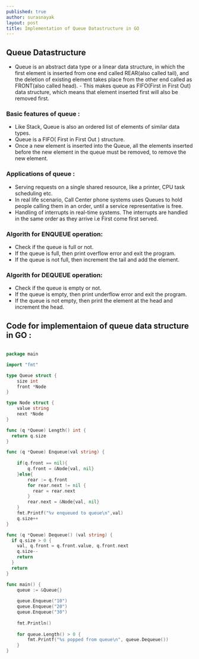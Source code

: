 ```yaml
---
published: true
author: surasnayak
layout: post
title: Implementation of Queue Datastructure in GO
---
```


## Queue Datastructure

- Queue is an abstract data type or a linear data structure, in which the first element is inserted from one end called REAR(also called tail), and the deletion of existing element takes place from the other end called as FRONT(also called head). - This makes queue as FIFO(First in First Out) data structure, which means that element inserted first will also be removed first.

### Basic features of queue : 

- Like Stack, Queue is also an ordered list of elements of similar data types.
- Queue is a FIFO( First in First Out ) structure.
- Once a new element is inserted into the Queue, all the elements inserted before the new element in the queue must be removed, to remove the new element.

### Applications of queue :

- Serving requests on a single shared resource, like a printer, CPU task scheduling etc.
- In real life scenario, Call Center phone systems uses Queues to hold people calling them in an order, until a service representative is free.
- Handling of interrupts in real-time systems. The interrupts are handled in the same order as they arrive i.e First come first served.

### Algorith for ENQUEUE operation:

- Check if the queue is full or not.
- If the queue is full, then print overflow error and exit the program.
- If the queue is not full, then increment the tail and add the element.

### Algorith for DEQUEUE operation:

- Check if the queue is empty or not.
- If the queue is empty, then print underflow error and exit the program.
- If the queue is not empty, then print the element at the head and increment the head.

## Code for implementaion of queue data structure in GO :

``` go

package main

import "fmt"

type Queue struct {
	size int
	front *Node
}

type Node struct {
	value string
	next *Node
}

func (q *Queue) Length() int {
  return q.size
}

func (q *Queue) Enqueue(val string) {
	
	if(q.front == nil){
		q.front = &Node{val, nil}
	}else{
		rear := q.front
		for rear.next != nil {
		  rear = rear.next
		}
		rear.next = &Node{val, nil}
	}
	fmt.Printf("%v enqueued to queue\n",val)
	q.size++
}

func (q *Queue) Dequeue() (val string) {
  if q.size > 0 {
    val, q.front = q.front.value, q.front.next
    q.size--
    return 
  }
  return
}

func main() {
	queue := &Queue{}
	
	queue.Enqueue("10")
	queue.Enqueue("20")
	queue.Enqueue("30")
	
	fmt.Println()
	
	for queue.Length() > 0 {
		fmt.Printf("%s popped from queue\n", queue.Dequeue())
	}
}

```
